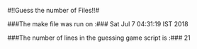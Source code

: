 #!!Guess the number of Files!!#

###The make file was run on :### Sat Jul  7 04:31:19 IST 2018

###The number of lines in the guessing game script is :### 21

